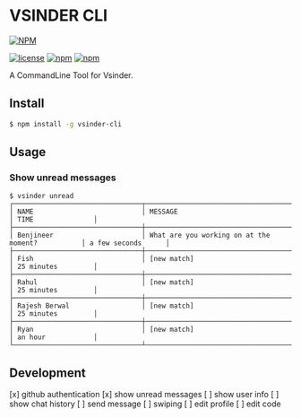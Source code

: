 # VSINDER CLI

[![NPM](https://nodei.co/npm/vsinder-cli.png?downloads=true&downloadRank=true)](https://www.npmjs.com/package/vsinder-cli)

[![license](https://img.shields.io/github/license/mashape/apistatus.svg)](https://github.com/vincent0700/vsinder-cli/blob/master/LICENSE)
[![npm](https://img.shields.io/npm/v/vsinder-cli.svg)](https://www.npmjs.com/package/vsinder-cli)
[![npm](https://img.shields.io/npm/dm/vsinder-cli.svg)](https://www.npmjs.com/package/vsinder-cli)

A CommandLine Tool for Vsinder.

## Install

```bash
$ npm install -g vsinder-cli
```

## Usage

### Show unread messages

```text
$ vsinder unread
┌────────────────────────────────┬──────────────────────────────────────────────────┬────────────────────┐
│ NAME                           │ MESSAGE                                          │ TIME               │
├────────────────────────────────┼──────────────────────────────────────────────────┼────────────────────┤
│ Benjineer                      │ What are you working on at the moment?           │ a few seconds      │
├────────────────────────────────┼──────────────────────────────────────────────────┼────────────────────┤
│ Fish                           │ [new match]                                      │ 25 minutes         │
├────────────────────────────────┼──────────────────────────────────────────────────┼────────────────────┤
│ Rahul                          │ [new match]                                      │ 25 minutes         │
├────────────────────────────────┼──────────────────────────────────────────────────┼────────────────────┤
│ Rajesh Berwal                  │ [new match]                                      │ 25 minutes         │
├────────────────────────────────┼──────────────────────────────────────────────────┼────────────────────┤
│ Ryan                           │ [new match]                                      │ an hour            │
└────────────────────────────────┴──────────────────────────────────────────────────┴────────────────────┘
```

## Development

[x] github authentication
[x] show unread messages
[ ] show user info
[ ] show chat history
[ ] send message
[ ] swiping
[ ] edit profile
[ ] edit code

